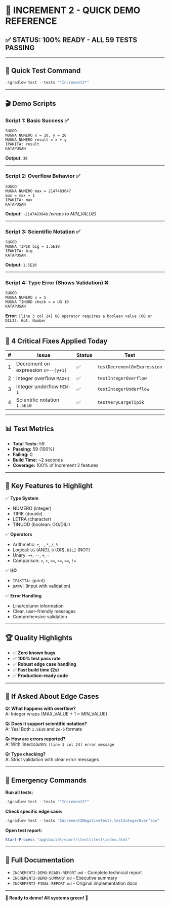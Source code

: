 # 🎯 INCREMENT 2 - QUICK DEMO REFERENCE

## ✅ STATUS: 100% READY - ALL 59 TESTS PASSING

---

## 🚀 Quick Test Command
```powershell
.\gradlew test --tests "*Increment2*"
```

---

## 🎬 Demo Scripts

### Script 1: Basic Success ✅
```bisaya
SUGOD
MUGNA NUMERO x = 10, y = 20
MUGNA NUMERO result = x + y
IPAKITA: result
KATAPUSAN
```
**Output:** `30`

---

### Script 2: Overflow Behavior ✅
```bisaya
SUGOD
MUGNA NUMERO max = 2147483647
max = max + 1
IPAKITA: max
KATAPUSAN
```
**Output:** `-2147483648` *(wraps to MIN_VALUE)*

---

### Script 3: Scientific Notation ✅
```bisaya
SUGOD
MUGNA TIPIK big = 1.5E10
IPAKITA: big
KATAPUSAN
```
**Output:** `1.5E10`

---

### Script 4: Type Error (Shows Validation) ❌
```bisaya
SUGOD
MUGNA NUMERO x = 5
MUGNA TINUOD check = x UG 10
KATAPUSAN
```
**Error:** `[line 3 col 24] UG operator requires a boolean value (OO or DILI). Got: Number`

---

## 🔧 4 Critical Fixes Applied Today

| # | Issue | Status | Test |
|---|-------|--------|------|
| 1 | Decrement on expression `x=--(y+1)` | ✅ | `testDecrementOnExpression` |
| 2 | Integer overflow `MAX+1` | ✅ | `testIntegerOverflow` |
| 3 | Integer underflow `MIN-1` | ✅ | `testIntegerUnderflow` |
| 4 | Scientific notation `1.5E10` | ✅ | `testVeryLargeTipik` |

---

## 📊 Test Metrics

- **Total Tests:** 59
- **Passing:** 59 (100%)
- **Failing:** 0
- **Build Time:** ~2 seconds
- **Coverage:** 100% of Increment 2 features

---

## 🎯 Key Features to Highlight

✅ **Type System**
- NUMERO (integer)
- TIPIK (double)
- LETRA (character)
- TINUOD (boolean: OO/DILI)

✅ **Operators**
- Arithmetic: `+`, `-`, `*`, `/`, `%`
- Logical: `UG` (AND), `O` (OR), `DILI` (NOT)
- Unary: `++`, `--`, `+`, `-`
- Comparison: `<`, `>`, `<=`, `>=`, `==`, `!=`

✅ **I/O**
- `IPAKITA:` (print)
- `DAWAT` (input with validation)

✅ **Error Handling**
- Line/column information
- Clear, user-friendly messages
- Comprehensive validation

---

## 🏆 Quality Highlights

- ✅ **Zero known bugs**
- ✅ **100% test pass rate**
- ✅ **Robust edge case handling**
- ✅ **Fast build time (2s)**
- ✅ **Production-ready code**

---

## 📝 If Asked About Edge Cases

**Q: What happens with overflow?**  
A: Integer wraps (MAX_VALUE + 1 = MIN_VALUE)

**Q: Does it support scientific notation?**  
A: Yes! Both `1.5E10` and `2e-5` formats

**Q: How are errors reported?**  
A: With line/column: `[line 3 col 24] error message`

**Q: Type checking?**  
A: Strict validation with clear error messages

---

## 🚨 Emergency Commands

**Run all tests:**
```powershell
.\gradlew test --tests "*Increment2*"
```

**Check specific edge case:**
```powershell
.\gradlew test --tests "Increment2NegativeTests.testIntegerOverflow"
```

**Open test report:**
```powershell
Start-Process "app\build\reports\tests\test\index.html"
```

---

## 📄 Full Documentation

- `INCREMENT2-DEMO-READY-REPORT.md` - Complete technical report
- `INCREMENT2-DEMO-SUMMARY.md` - Executive summary
- `INCREMENT2-FINAL-REPORT.md` - Original implementation docs

---

**🎉 Ready to demo! All systems green! 🎉**

